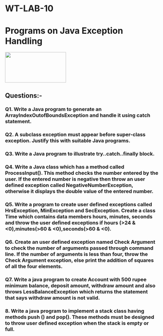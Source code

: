 # WT-LAB-10
<h1>Programs on Java Exception Handling</h1>
<img src="https://miro.medium.com/max/960/1*xrEAbTL3p2q7qnzs8s0lVw.png" height="100px" width="200px">
<h2>Questions:-</h2>

<h3>Q1. Write a Java program to generate an ArrayIndexOutofBoundsException and handle it using catch statement.</h3>

<h3>Q2. A subclass exception must appear before super-class exception. Justify this with suitable Java programs.</h3>

<h3>Q3. Write a Java program to illustrate try..catch..finally block.</h3>

<h3>Q4. Write a Java class which has a method called ProcessInput(). This method checks the number entered by the user.
If the entered number is negative then throw an user defined exception called NegativeNumberException, otherwise it displays the double value of the entered number.</h3>

<h3>Q5. Write a program to create user defined exceptions called HrsException, MinException and SecException. 
Create a class Time which contains data members hours, minutes, seconds and throw the user defined exceptions if hours (>24 & <0),minutes(>60 & <0),seconds(>60 & <0).</h3>

<h3>Q6. Create an user defined exception named Check Argument to check the number of arguments passed through command line. 
If the number of arguments is less than four, throw the Check Argument exception, else print the addition of squares of all the four elements.</h3>

<h3>Q7. Write a java program to create Account with 500 rupee minimum balance, deposit amount, withdraw amount 
and also throws LessBalanceException which returns the statement that says withdraw amount is not valid.</h3>

<h3>8. Write a java program to implement a stack class having methods push () and pop(). 
These methods must be designed to throw user defined exception when the stack is empty or full.</h3>
